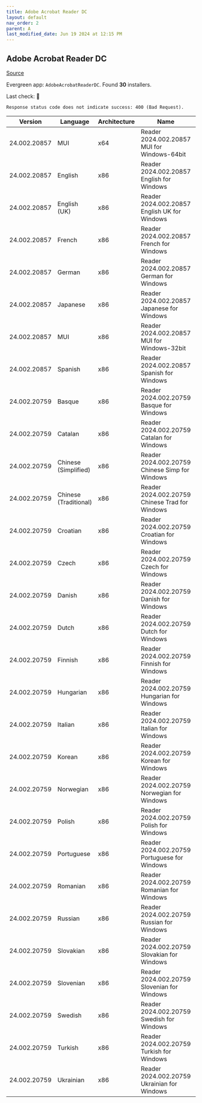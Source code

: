 ```yaml
---
title: Adobe Acrobat Reader DC
layout: default
nav_order: 2
parent: A
last_modified_date: Jun 19 2024 at 12:15 PM
---
```


## Adobe Acrobat Reader DC

[Source](https://acrobat.adobe.com/us/en/acrobat/pdf-reader.html)

Evergreen app: `AdobeAcrobatReaderDC`. Found **30** installers.

Last check: 🔴
```
Response status code does not indicate success: 400 (Bad Request).
```

| Version      | Language              | Architecture | Name                                            | URI                                                                                                                                                                                                                |
| ------------ | --------------------- | ------------ | ----------------------------------------------- | ------------------------------------------------------------------------------------------------------------------------------------------------------------------------------------------------------------------ |
| 24.002.20857 | MUI                   | x64          | Reader 2024.002.20857 MUI for Windows-64bit     | [https://ardownload2.adobe.com/pub/adobe/acrobat/win/AcrobatDC/2400220857/AcroRdrDCx642400220857_MUI.exe](https://ardownload2.adobe.com/pub/adobe/acrobat/win/AcrobatDC/2400220857/AcroRdrDCx642400220857_MUI.exe) |
| 24.002.20857 | English               | x86          | Reader 2024.002.20857 English for Windows       | [https://ardownload2.adobe.com/pub/adobe/reader/win/AcrobatDC/2400220857/AcroRdrDC2400220857_en_US.exe](https://ardownload2.adobe.com/pub/adobe/reader/win/AcrobatDC/2400220857/AcroRdrDC2400220857_en_US.exe)     |
| 24.002.20857 | English (UK)          | x86          | Reader 2024.002.20857 English UK for Windows    | [https://ardownload2.adobe.com/pub/adobe/reader/win/AcrobatDC/2400220857/AcroRdrDC2400220857_en_US.exe](https://ardownload2.adobe.com/pub/adobe/reader/win/AcrobatDC/2400220857/AcroRdrDC2400220857_en_US.exe)     |
| 24.002.20857 | French                | x86          | Reader 2024.002.20857 French for Windows        | [https://ardownload2.adobe.com/pub/adobe/reader/win/AcrobatDC/2400220857/AcroRdrDC2400220857_fr_FR.exe](https://ardownload2.adobe.com/pub/adobe/reader/win/AcrobatDC/2400220857/AcroRdrDC2400220857_fr_FR.exe)     |
| 24.002.20857 | German                | x86          | Reader 2024.002.20857 German for Windows        | [https://ardownload2.adobe.com/pub/adobe/reader/win/AcrobatDC/2400220857/AcroRdrDC2400220857_de_DE.exe](https://ardownload2.adobe.com/pub/adobe/reader/win/AcrobatDC/2400220857/AcroRdrDC2400220857_de_DE.exe)     |
| 24.002.20857 | Japanese              | x86          | Reader 2024.002.20857 Japanese for Windows      | [https://ardownload2.adobe.com/pub/adobe/reader/win/AcrobatDC/2400220857/AcroRdrDC2400220857_ja_JP.exe](https://ardownload2.adobe.com/pub/adobe/reader/win/AcrobatDC/2400220857/AcroRdrDC2400220857_ja_JP.exe)     |
| 24.002.20857 | MUI                   | x86          | Reader 2024.002.20857 MUI for Windows-32bit     | [https://ardownload2.adobe.com/pub/adobe/reader/win/AcrobatDC/2400220857/AcroRdrDC2400220857_MUI.exe](https://ardownload2.adobe.com/pub/adobe/reader/win/AcrobatDC/2400220857/AcroRdrDC2400220857_MUI.exe)         |
| 24.002.20857 | Spanish               | x86          | Reader 2024.002.20857 Spanish for Windows       | [https://ardownload2.adobe.com/pub/adobe/reader/win/AcrobatDC/2400220857/AcroRdrDC2400220857_es_ES.exe](https://ardownload2.adobe.com/pub/adobe/reader/win/AcrobatDC/2400220857/AcroRdrDC2400220857_es_ES.exe)     |
| 24.002.20759 | Basque                | x86          | Reader 2024.002.20759 Basque for Windows        | [https://ardownload2.adobe.com/pub/adobe/reader/win/AcrobatDC/2400220759/AcroRdrDC2400220759_eu_ES.exe](https://ardownload2.adobe.com/pub/adobe/reader/win/AcrobatDC/2400220759/AcroRdrDC2400220759_eu_ES.exe)     |
| 24.002.20759 | Catalan               | x86          | Reader 2024.002.20759 Catalan for Windows       | [https://ardownload2.adobe.com/pub/adobe/reader/win/AcrobatDC/2400220759/AcroRdrDC2400220759_ca_ES.exe](https://ardownload2.adobe.com/pub/adobe/reader/win/AcrobatDC/2400220759/AcroRdrDC2400220759_ca_ES.exe)     |
| 24.002.20759 | Chinese (Simplified)  | x86          | Reader 2024.002.20759 Chinese Simp for  Windows | [https://ardownload2.adobe.com/pub/adobe/reader/win/AcrobatDC/2400220759/AcroRdrDC2400220759_zh_CN.exe](https://ardownload2.adobe.com/pub/adobe/reader/win/AcrobatDC/2400220759/AcroRdrDC2400220759_zh_CN.exe)     |
| 24.002.20759 | Chinese (Traditional) | x86          | Reader 2024.002.20759 Chinese Trad for Windows  | [https://ardownload2.adobe.com/pub/adobe/reader/win/AcrobatDC/2400220759/AcroRdrDC2400220759_zh_TW.exe](https://ardownload2.adobe.com/pub/adobe/reader/win/AcrobatDC/2400220759/AcroRdrDC2400220759_zh_TW.exe)     |
| 24.002.20759 | Croatian              | x86          | Reader 2024.002.20759 Croatian for Windows      | [https://ardownload2.adobe.com/pub/adobe/reader/win/AcrobatDC/2400220759/AcroRdrDC2400220759_hr_HR.exe](https://ardownload2.adobe.com/pub/adobe/reader/win/AcrobatDC/2400220759/AcroRdrDC2400220759_hr_HR.exe)     |
| 24.002.20759 | Czech                 | x86          | Reader 2024.002.20759 Czech for Windows         | [https://ardownload2.adobe.com/pub/adobe/reader/win/AcrobatDC/2400220759/AcroRdrDC2400220759_cs_CZ.exe](https://ardownload2.adobe.com/pub/adobe/reader/win/AcrobatDC/2400220759/AcroRdrDC2400220759_cs_CZ.exe)     |
| 24.002.20759 | Danish                | x86          | Reader 2024.002.20759 Danish for Windows        | [https://ardownload2.adobe.com/pub/adobe/reader/win/AcrobatDC/2400220759/AcroRdrDC2400220759_da_DK.exe](https://ardownload2.adobe.com/pub/adobe/reader/win/AcrobatDC/2400220759/AcroRdrDC2400220759_da_DK.exe)     |
| 24.002.20759 | Dutch                 | x86          | Reader 2024.002.20759 Dutch for Windows         | [https://ardownload2.adobe.com/pub/adobe/reader/win/AcrobatDC/2400220759/AcroRdrDC2400220759_nl_NL.exe](https://ardownload2.adobe.com/pub/adobe/reader/win/AcrobatDC/2400220759/AcroRdrDC2400220759_nl_NL.exe)     |
| 24.002.20759 | Finnish               | x86          | Reader 2024.002.20759 Finnish for Windows       | [https://ardownload2.adobe.com/pub/adobe/reader/win/AcrobatDC/2400220759/AcroRdrDC2400220759_fi_FI.exe](https://ardownload2.adobe.com/pub/adobe/reader/win/AcrobatDC/2400220759/AcroRdrDC2400220759_fi_FI.exe)     |
| 24.002.20759 | Hungarian             | x86          | Reader 2024.002.20759 Hungarian for Windows     | [https://ardownload2.adobe.com/pub/adobe/reader/win/AcrobatDC/2400220759/AcroRdrDC2400220759_hu_HU.exe](https://ardownload2.adobe.com/pub/adobe/reader/win/AcrobatDC/2400220759/AcroRdrDC2400220759_hu_HU.exe)     |
| 24.002.20759 | Italian               | x86          | Reader 2024.002.20759 Italian for Windows       | [https://ardownload2.adobe.com/pub/adobe/reader/win/AcrobatDC/2400220759/AcroRdrDC2400220759_it_IT.exe](https://ardownload2.adobe.com/pub/adobe/reader/win/AcrobatDC/2400220759/AcroRdrDC2400220759_it_IT.exe)     |
| 24.002.20759 | Korean                | x86          | Reader 2024.002.20759 Korean for Windows        | [https://ardownload2.adobe.com/pub/adobe/reader/win/AcrobatDC/2400220759/AcroRdrDC2400220759_ko_KR.exe](https://ardownload2.adobe.com/pub/adobe/reader/win/AcrobatDC/2400220759/AcroRdrDC2400220759_ko_KR.exe)     |
| 24.002.20759 | Norwegian             | x86          | Reader 2024.002.20759 Norwegian for Windows     | [https://ardownload2.adobe.com/pub/adobe/reader/win/AcrobatDC/2400220759/AcroRdrDC2400220759_nb_NO.exe](https://ardownload2.adobe.com/pub/adobe/reader/win/AcrobatDC/2400220759/AcroRdrDC2400220759_nb_NO.exe)     |
| 24.002.20759 | Polish                | x86          | Reader 2024.002.20759 Polish for Windows        | [https://ardownload2.adobe.com/pub/adobe/reader/win/AcrobatDC/2400220759/AcroRdrDC2400220759_pl_PL.exe](https://ardownload2.adobe.com/pub/adobe/reader/win/AcrobatDC/2400220759/AcroRdrDC2400220759_pl_PL.exe)     |
| 24.002.20759 | Portuguese            | x86          | Reader 2024.002.20759 Portuguese for Windows    | [https://ardownload2.adobe.com/pub/adobe/reader/win/AcrobatDC/2400220759/AcroRdrDC2400220759_pt_BR.exe](https://ardownload2.adobe.com/pub/adobe/reader/win/AcrobatDC/2400220759/AcroRdrDC2400220759_pt_BR.exe)     |
| 24.002.20759 | Romanian              | x86          | Reader 2024.002.20759 Romanian for Windows      | [https://ardownload2.adobe.com/pub/adobe/reader/win/AcrobatDC/2400220759/AcroRdrDC2400220759_ro_RO.exe](https://ardownload2.adobe.com/pub/adobe/reader/win/AcrobatDC/2400220759/AcroRdrDC2400220759_ro_RO.exe)     |
| 24.002.20759 | Russian               | x86          | Reader 2024.002.20759 Russian for Windows       | [https://ardownload2.adobe.com/pub/adobe/reader/win/AcrobatDC/2400220759/AcroRdrDC2400220759_ru_RU.exe](https://ardownload2.adobe.com/pub/adobe/reader/win/AcrobatDC/2400220759/AcroRdrDC2400220759_ru_RU.exe)     |
| 24.002.20759 | Slovakian             | x86          | Reader 2024.002.20759 Slovakian for Windows     | [https://ardownload2.adobe.com/pub/adobe/reader/win/AcrobatDC/2400220759/AcroRdrDC2400220759_sk_SK.exe](https://ardownload2.adobe.com/pub/adobe/reader/win/AcrobatDC/2400220759/AcroRdrDC2400220759_sk_SK.exe)     |
| 24.002.20759 | Slovenian             | x86          | Reader 2024.002.20759 Slovenian for Windows     | [https://ardownload2.adobe.com/pub/adobe/reader/win/AcrobatDC/2400220759/AcroRdrDC2400220759_sl_SI.exe](https://ardownload2.adobe.com/pub/adobe/reader/win/AcrobatDC/2400220759/AcroRdrDC2400220759_sl_SI.exe)     |
| 24.002.20759 | Swedish               | x86          | Reader 2024.002.20759 Swedish for Windows       | [https://ardownload2.adobe.com/pub/adobe/reader/win/AcrobatDC/2400220759/AcroRdrDC2400220759_sv_SE.exe](https://ardownload2.adobe.com/pub/adobe/reader/win/AcrobatDC/2400220759/AcroRdrDC2400220759_sv_SE.exe)     |
| 24.002.20759 | Turkish               | x86          | Reader 2024.002.20759 Turkish for Windows       | [https://ardownload2.adobe.com/pub/adobe/reader/win/AcrobatDC/2400220759/AcroRdrDC2400220759_tr_TR.exe](https://ardownload2.adobe.com/pub/adobe/reader/win/AcrobatDC/2400220759/AcroRdrDC2400220759_tr_TR.exe)     |
| 24.002.20759 | Ukrainian             | x86          | Reader 2024.002.20759 Ukrainian for Windows     | [https://ardownload2.adobe.com/pub/adobe/reader/win/AcrobatDC/2400220759/AcroRdrDC2400220759_uk_UA.exe](https://ardownload2.adobe.com/pub/adobe/reader/win/AcrobatDC/2400220759/AcroRdrDC2400220759_uk_UA.exe)     |
